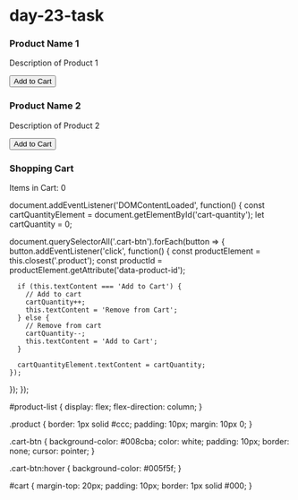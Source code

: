 # day-23-task
<div id="product-list">
  <div class="product" data-product-id="1">
    <h3>Product Name 1</h3>
    <p>Description of Product 1</p>
    <button class="cart-btn">Add to Cart</button>
  </div>
  <div class="product" data-product-id="2">
    <h3>Product Name 2</h3>
    <p>Description of Product 2</p>
    <button class="cart-btn">Add to Cart</button>
  </div>
  <!-- Add more products as needed -->
</div>

<div id="cart">
  <h3>Shopping Cart</h3>
  <p>Items in Cart: <span id="cart-quantity">0</span></p>
</div>

document.addEventListener('DOMContentLoaded', function() {
  const cartQuantityElement = document.getElementById('cart-quantity');
  let cartQuantity = 0;

  document.querySelectorAll('.cart-btn').forEach(button => {
    button.addEventListener('click', function() {
      const productElement = this.closest('.product');
      const productId = productElement.getAttribute('data-product-id');

      if (this.textContent === 'Add to Cart') {
        // Add to cart
        cartQuantity++;
        this.textContent = 'Remove from Cart';
      } else {
        // Remove from cart
        cartQuantity--;
        this.textContent = 'Add to Cart';
      }

      cartQuantityElement.textContent = cartQuantity;
    });
  });
});

#product-list {
  display: flex;
  flex-direction: column;
}

.product {
  border: 1px solid #ccc;
  padding: 10px;
  margin: 10px 0;
}

.cart-btn {
  background-color: #008cba;
  color: white;
  padding: 10px;
  border: none;
  cursor: pointer;
}

.cart-btn:hover {
  background-color: #005f5f;
}

#cart {
  margin-top: 20px;
  padding: 10px;
  border: 1px solid #000;
}
